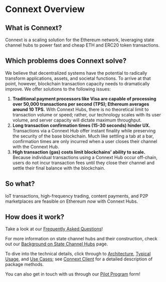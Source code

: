 # Connext Overview

## What is Connext?

Connext is a scaling solution for the Ethereum network, leveraging state channel hubs to power fast and cheap ETH and ERC20 token transactions.

## Which problems does Connext solve?

We believe that decentralized systems have the potential to radically transform applications, assets, and societal functions. To arrive at that point, however, blockchain transaction capacity needs to dramatically improve. We offer solutions to the following issues:

1. **Traditional payment processors like Visa are capable of processing over 50,000 transactions per second \(TPS\); Ethereum averages around 10 TPS.**   With Connext Hubs, there is no theoretical limit to transaction volume or speed; rather, our technology scales with its user volume, and server capacity will dictate maximum throughput.  
2. **Long transaction confirmation times \(15-30 seconds\) hinder UX.**  Transactions via a Connext Hub offer instant finality while preserving the security of the base blockchain. Much like settling a tab at a bar, confirmation times are only incurred when a user closes their channel with the Connext Hub.  
3. **High transaction \(gas\) costs limit blockchains' ability to scale.**  Because individual transactions using a Connext Hub occur off-chain, users do not incur transaction fees until they close their channel and settle their final balance with the blockchain.

## So what?

IoT transactions, high-frequency trading, content payments, and P2P marketplaces are feasible on Ethereum _now_ with Connext Hubs.

## How does it work?

Take a look at our [Frequently Asked Questions](faq.md)!

For more information on state channel hubs and their construction, check out our [Background on State Channel Hubs](../background-on-state-channels.md) page.

To dive into the technical details, click through to [Architecture](architecture.md), [Typical Usage](typical-usage.md), and [Use Cases](use-cases.md); see [Connext Client](../connext-client/) for a detailed description of package methods.

You can also get in touch with us through our [Pilot Program](http://connext.network/) form!



